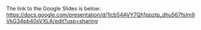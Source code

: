 The link to the Google Slides is below:
https://docs.google.com/presentation/d/1lcb54AVY7Qh1ppztp_dhu567fsIm9VkG34pb40sVXLA/edit?usp=sharing
